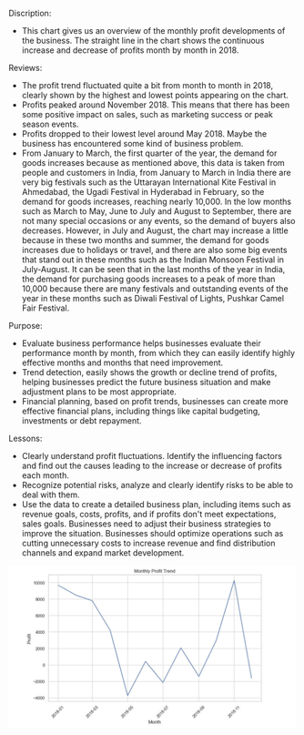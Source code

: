 Discription:
- This chart gives us an overview of the monthly profit developments of the business. The straight line in the chart shows the continuous increase and decrease of profits month by month in 2018.

Reviews:
- The profit trend fluctuated quite a bit from month to month in 2018, clearly shown by the highest and lowest points appearing on the chart.
- Profits peaked around November 2018. This means that there has been some positive impact on sales, such as marketing success or peak season events. 
- Profits dropped to their lowest level around May 2018. Maybe the business has encountered some kind of business problem.
- From January to March, the first quarter of the year, the demand for goods increases because as mentioned above, this data is taken from people and customers in India, from January to March in India there are very big festivals such as the Uttarayan International Kite Festival in Ahmedabad, the Ugadi Festival in Hyderabad in February, so the demand for goods increases, reaching nearly 10,000. In the low months such as March to May, June to July and August to September, there are not many special occasions or any events, so the demand of buyers also decreases. However, in July and August, the chart may increase a little because in these two months and summer, the demand for goods increases due to holidays or travel, and there are also some big events that stand out in these months such as the Indian Monsoon Festival in July-August. It can be seen that in the last months of the year in India, the demand for purchasing goods increases to a peak of more than 10,000 because there are many festivals and outstanding events of the year in these months such as Diwali Festival of Lights, Pushkar Camel Fair Festival.

Purpose:
- Evaluate business performance helps businesses evaluate their performance month by month, from which they can easily identify highly effective months and months that need improvement.
- Trend detection, easily shows the growth or decline trend of profits, helping businesses predict the future business situation and make adjustment plans to be most appropriate.
- Financial planning, based on profit trends, businesses can create more effective financial plans, including things like capital budgeting, investments or debt repayment.

Lessons:
- Clearly understand profit fluctuations. Identify the influencing factors and find out the causes leading to the increase or decrease of profits each month.
- Recognize potential risks, analyze and clearly identify risks to be able to deal with them.
- Use the data to create a detailed business plan, including items such as revenue goals, costs, profits, and if profits don't meet expectations, sales goals. Businesses need to adjust their business strategies to improve the situation.
Businesses should optimize operations such as cutting unnecessary costs to increase revenue and find distribution channels and expand market development.

![Line Chart](image/line.jpg)

